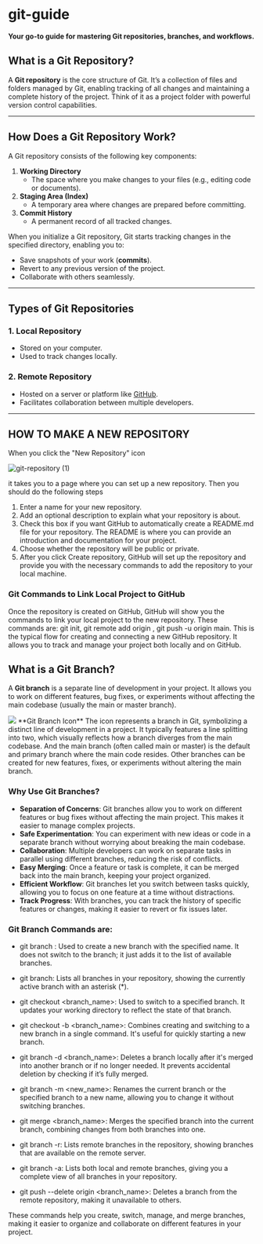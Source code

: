 # git-guide
**Your go-to guide for mastering Git repositories, branches, and workflows.**

## What is a Git Repository?  
A **Git repository** is the core structure of Git. It’s a collection of files and folders managed by Git, enabling tracking of all changes and maintaining a complete history of the project. Think of it as a project folder with powerful version control capabilities.  

---

## How Does a Git Repository Work?  

A Git repository consists of the following key components:  
1. **Working Directory**  
   - The space where you make changes to your files (e.g., editing code or documents).  
2. **Staging Area (Index)**  
   - A temporary area where changes are prepared before committing.  
3. **Commit History**  
   - A permanent record of all tracked changes.  


When you initialize a Git repository, Git starts tracking changes in the specified directory, enabling you to:  

- Save snapshots of your work (**commits**).  
- Revert to any previous version of the project.  
- Collaborate with others seamlessly.

---

## Types of Git Repositories  

### 1. Local Repository  
- Stored on your computer.  
- Used to track changes locally.  

### 2. Remote Repository  
- Hosted on a server or platform like [GitHub](https://github.com).  
- Facilitates collaboration between multiple developers.  

---

## HOW TO MAKE A NEW REPOSITORY
When you click the "New Repository" icon


![git-repository (1)](https://github.com/user-attachments/assets/5061ff27-486c-4cbd-9d88-540b2c6ae4ea)



it takes you to a page where you can set up a new repository. Then you should do the following steps
1. Enter a name for your new repository.
2. Add an optional description to explain what your repository is about.
3. Check this box if you want GitHub to automatically create a README.md file for your repository.
The README is where you can provide an introduction and documentation for your project.
4. Choose whether the repository will be public or private.
5. After you click Create repository, GitHub will set up the repository and provide you with the necessary commands to add the repository to your local machine.

### Git Commands to Link Local Project to GitHub
Once the repository is created on GitHub, GitHub will show you the commands to link your local project to the new repository. These commands are: git init, git remote add origin <url>,
git push -u origin main.
This is the typical flow for creating and connecting a new GitHub repository. It allows you to track and manage your project both locally and on GitHub.



## What is a Git Branch?  

A **Git branch** is a separate line of development in your project. It allows you to work on different features, bug fixes, or experiments without affecting the main codebase (usually the main or master branch).

<img src="https://static.vecteezy.com/system/resources/thumbnails/016/895/710/small/git-branch-icon-line-isolated-on-white-background-black-flat-thin-icon-on-modern-outline-style-linear-symbol-and-editable-stroke-simple-and-pixel-perfect-stroke-illustration-vector.jpg">
**Git Branch Icon** 
The icon represents a branch in Git, symbolizing a distinct line of development in a project. It typically features a line splitting into two, which visually reflects how a branch diverges from the main codebase. And the main branch (often called main or master) is the default and primary branch where the main code resides. Other branches can be created for new features, fixes, or experiments without altering the main branch.

### Why Use Git Branches?
- **Separation of Concerns**: Git branches allow you to work on different features or bug fixes without affecting the main project. This makes it easier to manage complex projects.
- **Safe Experimentation**: You can experiment with new ideas or code in a separate branch without worrying about breaking the main codebase.
- **Collaboration**: Multiple developers can work on separate tasks in parallel using different branches, reducing the risk of conflicts.
- **Easy Merging**: Once a feature or task is complete, it can be merged back into the main branch, keeping your project organized.
- **Efficient Workflow**: Git branches let you switch between tasks quickly, allowing you to focus on one feature at a time without distractions.
- **Track Progress**: With branches, you can track the history of specific features or changes, making it easier to revert or fix issues later.

### Git Branch Commands are:
- git branch <name>:
Used to create a new branch with the specified name. It does not switch to the branch; it just adds it to the list of available branches.

- git branch:
Lists all branches in your repository, showing the currently active branch with an asterisk (*).

- git checkout <branch_name>:
Used to switch to a specified branch. It updates your working directory to reflect the state of that branch.

- git checkout -b <branch_name>:
Combines creating and switching to a new branch in a single command. It's useful for quickly starting a new branch.

- git branch -d <branch_name>:
Deletes a branch locally after it's merged into another branch or if no longer needed. It prevents accidental deletion by checking if it’s fully merged.

- git branch -m <new_name>:
Renames the current branch or the specified branch to a new name, allowing you to change it without switching branches.

- git merge <branch_name>:
Merges the specified branch into the current branch, combining changes from both branches into one.

- git branch -r:
Lists remote branches in the repository, showing branches that are available on the remote server.

- git branch -a:
Lists both local and remote branches, giving you a complete view of all branches in your repository.

- git push --delete origin <branch_name>:
Deletes a branch from the remote repository, making it unavailable to others.

These commands help you create, switch, manage, and merge branches, making it easier to organize and collaborate on different features in your project.
